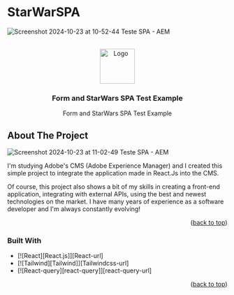 # StarWarSPA

![Screenshot 2024-10-23 at 10-52-44 Teste SPA - AEM](https://github.com/user-attachments/assets/ecba47dd-e0f2-49e9-928a-5dbee076bd2f)

<br />
<div align="center">
  <a href="https://github.com/othneildrew/Best-README-Template">
    <img src="images/logo.png" alt="Logo" width="80" height="80">
  </a>

  <h3 align="center">Form and StarWars SPA Test Example</h3>

  <p align="center">
    Form and StarWars SPA Test Example
  </p>
</div>

<!-- ABOUT THE PROJECT -->
## About The Project

![Screenshot 2024-10-23 at 11-02-49 Teste SPA - AEM](https://github.com/user-attachments/assets/8ecdd80d-1ffd-45a0-bf59-f338bea4053e)

I'm studying Adobe's CMS (Adobe Experience Manager) and I created this simple project to integrate the application made in React.Js into the CMS.

Of course, this project also shows a bit of my skills in creating a front-end application, integrating with external APIs, using the best and newest technologies on the market. I have many years of experience as a software developer and I'm always constantly evolving!

<p align="right">(<a href="#readme-top">back to top</a>)</p>


### Built With


* [![React][React.js]][React-url]
* [![Tailwind][Tailwind]][Tailwindcss-url]
* [![React-query][react-query]][react-query-url]

<p align="right">(<a href="#readme-top">back to top</a>)</p>


